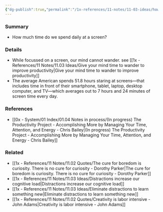 ```yaml
---
{"dg-publish":true,"permalink":"/1x-references/11-notes/11-03-ideas/how-much-time-do-you-spend-daily-at-a-screen/","title":"How much time do you spend daily at a screen","dgShowBacklinks":false}
---
```



### Summary
- How much time do we spend daily at a screen?

### Details
- While focussed on a screen, our mind cannot wander. see [[1x - References/11 Notes/11.03 Ideas/Give your mind time to wander to improve productivity\|Give your mind time to wander to improve productivity]]
- The average American spends 51.8 hours staring at screens—that includes time in front of their smartphone, tablet, laptop, desktop computer, and TV—which averages out to 7 hours and 24 minutes of screen time every day.
### References
- [[0x - System/01 Index/01.04 Notes in process/(In progress) The Productivity Project - Accomplishing More by Managing Your Time, Attention, and Energy - Chris Bailey\|(In progress) The Productivity Project - Accomplishing More by Managing Your Time, Attention, and Energy - Chris Bailey]]

### Related
- [[1x - References/11 Notes/11.02 Quotes/The cure for boredom is curiosity. There is no cure for curiosity - Dorothy Parker\|The cure for boredom is curiosity. There is no cure for curiosity - Dorothy Parker]]
- [[1x - References/11 Notes/11.03 Ideas/Distractions increase our cognitive load\|Distractions increase our cognitive load]]
- [[1x - References/11 Notes/11.03 Ideas/Eliminate distractions to learn something new\|Eliminate distractions to learn something new]]
- [[1x - References/11 Notes/11.02 Quotes/Creativity is labor intensive - John Adams\|Creativity is labor intensive - John Adams]]
